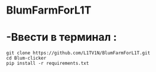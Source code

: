 # BlumFarmForL1T

# -Ввести в терминал :
```
git clone https://github.com/L1TV1N/BlumFarmForL1T.git
cd Blum-clicker
pip install -r requirements.txt
```
